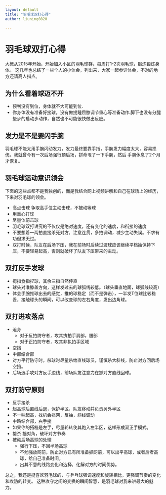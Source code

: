 ```yaml
---
layout: default
title: "羽毛球双打心得"
author: liuning0820

---
```


# 羽毛球双打心得

大概从2015年开始，开始加入小区的羽毛球群，每周打1-2次羽毛球，锻炼锻炼身体。
这几年也总结了一些个人的小体会，列出来，大家一起参详体会，不对的地方还请高人指点。

## 为什么看着球迈不开

- 预判没有到位，身体就不大可能到位.
- 你身体没有准备好接球，没有做提踵屈膝调节重心等准备动作.脚下也没有分腿垫步的启动步动作，自然也不可能很快做出反应。

## 发力是不是要闪手腕

羽毛球不能太用手腕闪动发力，发力最终要靠手指，手腕发力幅度太大，容易损伤。我就曾今有一次后场强行顶后场，拼命甩了一下手腕，然后
手腕休息了2个月才恢复。

## 羽毛球运动意识领会

下面的这些点都不是我独创的，而是我结合网上视频讲解和自己在球场上的经历，下来对羽毛球的领会。

- 高点击球 争取高手位主动击球，不被动等球
- 用重心打球
- 尽量体前击球
- 羽毛球双打讲究的不仅仅是绝对速度，还有变化的速度，和衔接的速度
- 不要想着一两拍直接杀死对方，注意连贯，多拍调动，减少主动失误。不求有功但求无过。
- 双打时候，队友在后场下压，我在前场时后续过渡球应该继续平档抽保持下压，不要轻易起高，否则就破坏了队友下压带来的主动。

## 双打反手发球

- 拇指食指捏球，其余三指自然伸直
- 球头对准膝盖方向，这样发过去的球弧线较低。（球头垂直地面，球弧线较高）
- 体会手腕推球出去的感觉，推的球稳定（而不是弹击），一半发T位球比较稳妥，接触球头的瞬间，可以改变球的左右角度，发出边角球。

## 双打进攻落点

- 追身
  - 对于反拍防守者，攻其执拍手肩部，腰部
  - 对于正拍防守者，攻其非执拍手区域
- 空挡
- 中部结合部
- 对方平行防守时，杀球时尽量杀给直线球员，谨慎杀大斜线，防止对方回后场空挡。
- 后场选手攻对方反手边线，前场队友注意力在抓对方直线回球。

## 双打防守原则

- 反手接杀
- 起高球后直线后退，保护半区，队友移动并负责另外半区
- 不一味起高，找机会挡网，反抽，斜线调动
- 中路结合部，右手接
- 如果你的搭档是左手，尽量轮转使其跑入左半区，这样形成双正手模式。
- 接杀 挡对角，破坏对方节奏
- 被动后场高球的处理
  - 强行下压，不回半场高球
  - 不勉强放网前，防止对方已有所准备抓网前，可以出平高球，或者后者高球，给自己准备时间。
  - 出其不意的线路变化和选择，化解对方的时间优势。

总之，我还是挺喜欢羽毛球的，与乒乓球强调速度和旋转相比，更强调节奏的变化和攻防的转变。
这种攻守之间的变换的瞬间智慧，是羽毛球对我来讲最大的魅力。
